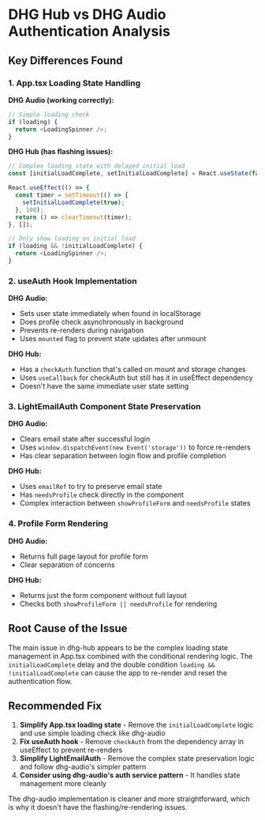 # DHG Hub vs DHG Audio Authentication Analysis

## Key Differences Found

### 1. **App.tsx Loading State Handling**

**DHG Audio (working correctly):**
```typescript
// Simple loading check
if (loading) {
  return <LoadingSpinner />;
}
```

**DHG Hub (has flashing issues):**
```typescript
// Complex loading state with delayed initial load
const [initialLoadComplete, setInitialLoadComplete] = React.useState(false);

React.useEffect(() => {
  const timer = setTimeout(() => {
    setInitialLoadComplete(true);
  }, 100);
  return () => clearTimeout(timer);
}, []);

// Only show loading on initial load
if (loading && !initialLoadComplete) {
  return <LoadingSpinner />;
}
```

### 2. **useAuth Hook Implementation**

**DHG Audio:**
- Sets user state immediately when found in localStorage
- Does profile check asynchronously in background
- Prevents re-renders during navigation
- Uses `mounted` flag to prevent state updates after unmount

**DHG Hub:**
- Has a `checkAuth` function that's called on mount and storage changes
- Uses `useCallback` for checkAuth but still has it in useEffect dependency
- Doesn't have the same immediate user state setting

### 3. **LightEmailAuth Component State Preservation**

**DHG Audio:**
- Clears email state after successful login
- Uses `window.dispatchEvent(new Event('storage'))` to force re-renders
- Has clear separation between login flow and profile completion

**DHG Hub:**
- Uses `emailRef` to try to preserve email state
- Has `needsProfile` check directly in the component
- Complex interaction between `showProfileForm` and `needsProfile` states

### 4. **Profile Form Rendering**

**DHG Audio:**
- Returns full page layout for profile form
- Clear separation of concerns

**DHG Hub:**
- Returns just the form component without full layout
- Checks both `showProfileForm || needsProfile` for rendering

## Root Cause of the Issue

The main issue in dhg-hub appears to be the complex loading state management in App.tsx combined with the conditional rendering logic. The `initialLoadComplete` delay and the double condition `loading && !initialLoadComplete` can cause the app to re-render and reset the authentication flow.

## Recommended Fix

1. **Simplify App.tsx loading state** - Remove the `initialLoadComplete` logic and use simple loading check like dhg-audio
2. **Fix useAuth hook** - Remove `checkAuth` from the dependency array in useEffect to prevent re-renders
3. **Simplify LightEmailAuth** - Remove the complex state preservation logic and follow dhg-audio's simpler pattern
4. **Consider using dhg-audio's auth service pattern** - It handles state management more cleanly

The dhg-audio implementation is cleaner and more straightforward, which is why it doesn't have the flashing/re-rendering issues.